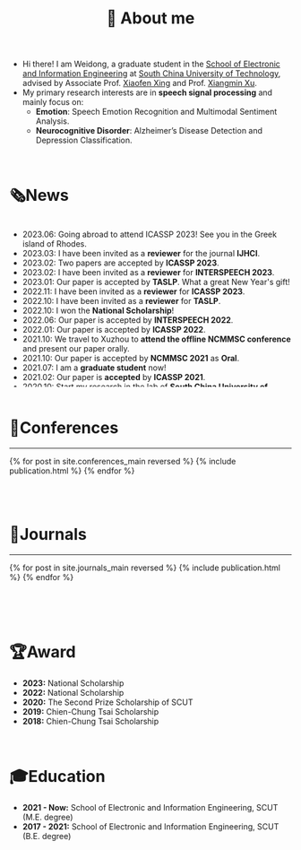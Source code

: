 ﻿---
permalink: /
title: "👋 About me"
excerpt: "About me"
author_profile: true
redirect_from: 
  - /about/
  - /about.html
---

* Hi there! I am Weidong, a graduate student in the [School of Electronic and Information Engineering](http://www2.scut.edu.cn/ee/) at [South China University of Technology](https://www.scut.edu.cn/new/), advised by Associate Prof. [Xiaofen Xing](https://dblp.org/pid/41/9939.html) and Prof. [Xiangmin Xu](https://dblp.org/pid/28/9939.html).
* My primary research interests are in <b>speech signal processing</b> and mainly focus on:
    * <b>Emotion</b>: Speech Emotion Recognition and Multimodal Sentiment Analysis.  
    * <b>Neurocognitive Disorder</b>: Alzheimer’s Disease Detection and Depression Classification.

<br>

# 🗞️News
<div style="overflow-y: scroll; height: 295px;">
  <ul>
    <li>2023.06: Going abroad to attend ICASSP 2023! See you in the Greek island of Rhodes.</li>
    <li>2023.03: I have been invited as a <b>reviewer</b> for the journal <b>IJHCI</b>.</li>
    <li>2023.02: Two papers are accepted by <b>ICASSP 2023</b>.</li>
    <li>2023.02: I have been invited as a <b>reviewer</b> for <b>INTERSPEECH 2023</b>.</li>
    <li>2023.01: Our paper is accepted by <b>TASLP</b>. What a great New Year's gift!</li>
    <li>2022.11: I have been invited as a <b>reviewer</b> for <b>ICASSP 2023</b>.</li>
    <li>2022.10: I have been invited as a <b>reviewer</b> for <b>TASLP</b>.</li>
    <li>2022.10: I won the <b>National Scholarship</b>!</li>
    <li>2022.06: Our paper is accepted by <b>INTERSPEECH 2022</b>.</li>
    <li>2022.01: Our paper is accepted by <b>ICASSP 2022</b>.</li>
    <li>2021.10: We travel to Xuzhou to <b>attend the offline NCMMSC conference</b> and present our paper orally.</li>
    <li>2021.10: Our paper is accepted by <b>NCMMSC 2021</b> as <b>Oral</b>.</li>
    <li>2021.07: I am a <b>graduate student</b> now!</li>
    <li>2021.02: Our paper is <b>accepted</b> by <b>ICASSP 2021</b>.</li>
    <li>2020.10: Start my research in the lab of <b>South China University of Technology</b>.</li>
  </ul>
</div>

<br>

# 📝Conferences
----------
<div>
  <table>
  {% for post in site.conferences_main reversed %}
    <tr>{% include publication.html %}</tr>
  {% endfor %}
  </table>
  <a href="/conferences/">
    <!-- <button class="btn btn--readmore">Read more <font size="1">>></font></button> -->
  </a>
</div>

<!-- <div margin-bottom:100px>
  <a href="/conferences/">
    <button class="btn btn--readmore">Read more <font size="1">>></font></button>
  </a>
</div>  -->

<br>

# 📝Journals
----------
<div>
  <table>
  {% for post in site.journals_main reversed %}
    <tr>{% include publication.html %}</tr>
  {% endfor %}
  </table>
   <a href="/journals/">
    <!-- <button class="btn btn--readmore">Read more <font size="1">>></font></button> -->
  </a>
</div>

<!-- <div margin-bottom:100px>
  <a href="/journals/">
    <button class="btn btn--readmore">Read more <font size="1">>></font></button>
  </a>
</div>  -->

<br>

<!--
# 📝 Preprint Paper
----------
<div>
  <table>
  {% for post in site.preprints reversed %}
    <tr>{% include publication.html %}</tr>
  {% endfor %}
  </table>
</div>
-->

<br>

# 🏆Award
* <b>2023:</b> National Scholarship
* <b>2022:</b> National Scholarship
* <b>2020:</b> The Second Prize Scholarship of SCUT
* <b>2019:</b> Chien-Chung Tsai Scholarship
* <b>2018:</b> Chien-Chung Tsai Scholarship

<br>

# 🎓Education
* <b>2021 - Now:</b> School of Electronic and Information Engineering, SCUT (M.E. degree)
* <b>2017 - 2021:</b> School of Electronic and Information Engineering, SCUT (B.E. degree)<br><br>
